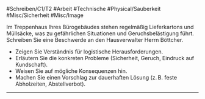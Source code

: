 #Schreiben/C1/T2 #Arbeit #Technische
#Physical/Sauberkeit #Misc/Sicherheit #Misc/Image

Im Treppenhaus Ihres Bürogebäudes stehen regelmäßig Lieferkartons und Müllsäcke, was zu gefährlichen Situationen und Geruchsbelästigung führt. Schreiben Sie eine Beschwerde an den Hausverwalter Herrn Böttcher.
- Zeigen Sie Verständnis für logistische Herausforderungen.
- Erläutern Sie die konkreten Probleme (Sicherheit, Geruch, Eindruck auf Kundschaft).
- Weisen Sie auf mögliche Konsequenzen hin.
- Machen Sie einen Vorschlag zur dauerhaften Lösung (z. B. feste Abholzeiten, Abstellverbot).

---


